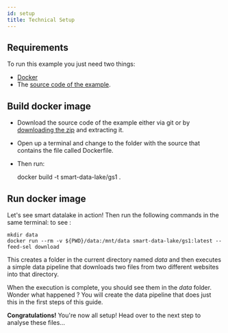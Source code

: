 ```yaml
---
id: setup
title: Technical Setup
---
```


## Requirements

To run this example you just need two things:

- [Docker](https://www.docker.com/get-started)
- The [source code of the example](https://github.com/smart-data-lake/getting-started).


## Build docker image

- Download the source code of the example either via git or by [downloading the zip](https://github.com/smart-data-lake/getting-started/archive/refs/heads/master.zip) and extracting it.
- Open up a terminal and change to the folder with the source that contains the file called Dockerfile.
- Then run:


    docker build -t smart-data-lake/gs1 .

## Run docker image

Let's see smart datalake in action!
Then run the following commands in the same terminal: to see  :

    mkdir data
    docker run --rm -v ${PWD}/data:/mnt/data smart-data-lake/gs1:latest --feed-sel download

This creates a folder in the current directory named *data* and then 
executes a simple data pipeline that downloads two files from two different websites into that directory.

When the execution is complete, you should see them in the *data* folder.
Wonder what happened ? You will create the data pipeline that does just this in the first steps of this guide.

**Congratulations!** You're now all setup! Head over to the next step to analyse these files...